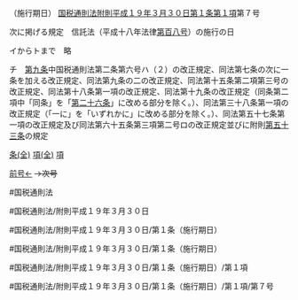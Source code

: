 （施行期日）
[国税通則法附則平成１９年３月３０日第１条第１項](国税通則法＿＿＿＿附則平成１９年３月３０日第１条第１項)第７号

次に掲げる規定　信託法（平成十八年法律[第百八号](国税通則法＿＿＿＿附則平成１９年３月３０日第１条第１項第１０８号)）の施行の日

イからトまで　略

チ　[第九条](国税通則法＿＿＿＿附則平成１９年３月３０日第９条第１項)中国税通則法第二条第六号ハ（２）の改正規定、同法第七条の次に一条を加える改正規定、同法第九条の二の改正規定、同法第十五条第二項第三号の改正規定、同法第十八条第一項の改正規定、同法第十九条の改正規定（同条第二項中「同条」を「[第二十六条](国税通則法＿＿＿＿附則平成１９年３月３０日第２６条第１項)」に改める部分を除く。）、同法第三十八条第一項の改正規定（「一に」を「いずれかに」に改める部分を除く。）、同法第五十七条第一項の改正規定及び同法第六十五条第三項第二号ロの改正規定並びに附則[第五十三条](国税通則法＿＿＿＿附則平成１９年３月３０日第５３条第１項)の規定

[条(全)](国税通則法＿＿＿＿附則平成１９年３月３０日第１条_.md)    [項(全)](国税通則法＿＿＿＿附則平成１９年３月３０日第１条第１項_.md)    [項](国税通則法＿＿＿＿附則平成１９年３月３０日第１条第１項.md)

[前号←](国税通則法＿＿＿＿附則平成１９年３月３０日第１条第１項第６号.md)  ~~→次号~~

#国税通則法

#国税通則法/附則平成１９年３月３０日

#国税通則法/附則平成１９年３月３０日/第１条（施行期日）

#国税通則法/附則平成１９年３月３０日/第１条（施行期日）

#国税通則法/附則平成１９年３月３０日/第１条（施行期日）/第１項

#国税通則法/附則平成１９年３月３０日/第１条（施行期日）/第１項/第７号

